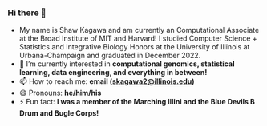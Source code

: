 ### Hi there 👋

<!--
**skagawa2/skagawa2** is a ✨ _special_ ✨ repository because its `README.md` (this file) appears on your GitHub profile.

Here are some ideas to get you started:

- 🔭 I’m currently working on ...
- 🌱 I’m currently learning ...
- 👯 I’m looking to collaborate on ...
- 🤔 I’m looking for help with ...
- 💬 Ask me about ...
- 📫 How to reach me: ...
- 😄 Pronouns: ...
- ⚡ Fun fact: ...
-->

- My name is Shaw Kagawa and am currently an Computational Associate at the Broad Institute of MIT and Harvard! I studied Computer Science + Statistics and Integrative Biology Honors at the University of Illinois at Urbana-Champaign and graduated in December 2022.
- 🌱 I’m currently interested in **computational genomics, statistical learning, data engineering, and everything in between!**
- 📫 How to reach me: **email (skagawa2@illinois.edu)**
- 😄 Pronouns: **he/him/his**
- ⚡ Fun fact: **I was a member of the Marching Illini and the Blue Devils B Drum and Bugle Corps!**

